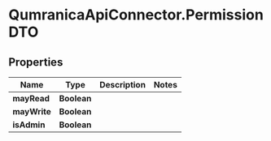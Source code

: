 # QumranicaApiConnector.PermissionDTO

## Properties

Name | Type | Description | Notes
------------ | ------------- | ------------- | -------------
**mayRead** | **Boolean** |  | 
**mayWrite** | **Boolean** |  | 
**isAdmin** | **Boolean** |  | 


